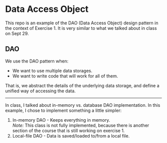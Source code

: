 # Data Access Object

This repo is an example of the DAO (Data Access Object) design pattern in the context of Exercise 1.
It is very similar to what we talked about in class on Sept 29.


## DAO

We use the DAO pattern when:
 * We want to use multiple data storages.
 * We want to write code that will work for all of them.

That is, we abstract the details of the underlying data storage, and define a unified way of accessing the data.

-----

In class, I talked about in-memory vs. database DAO implementation.
In this example, I chose to implement something a little simpler:
 1. In-memory DAO - Keeps everything in memory.    
    _Note:_ This class is not fully implemented, because there is another section of the course that is still working on exercise 1.
 2. Local-file DAO - Data is saved/loaded to/from a local file.



